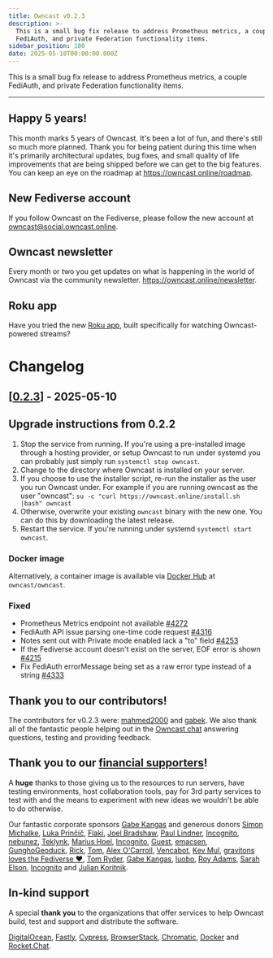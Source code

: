 ```yaml
---
title: Owncast v0.2.3
description: >-
  This is a small bug fix release to address Prometheus metrics, a couple
  FediAuth, and private Federation functionality items.
sidebar_position: 100
date: 2025-05-10T00:00:00.000Z
---
```


This is a small bug fix release to address Prometheus metrics, a couple FediAuth, and private Federation functionality items.

---

## Happy 5 years!

This month marks 5 years of Owncast. It's been a lot of fun, and there's still so much more planned. Thank you for being patient during this time when it's primarily architectural updates, bug fixes, and small quality of life improvements that are being shipped before we can get to the big features. You can keep an eye on the roadmap at https://owncast.online/roadmap.

## New Fediverse account

If you follow Owncast on the Fediverse, please follow the new account at [owncast@social.owncast.online](https://social.owncast.online/@owncast).

## Owncast newsletter

Every month or two you get updates on what is happening in the world of Owncast via the community newsletter. https://owncast.online/newsletter.

## Roku app

Have you tried the new [Roku app](https://channelstore.roku.com/details/2ac2d693f541d13ff5c5d240a92261df:2aac018ca556a6b44febaf65735ade5d/owncasts), built specifically for watching Owncast-powered streams?

# Changelog

## [[0.2.3](https://github.com/owncast/owncast/milestone/30)] - 2025-05-10

## Upgrade instructions from 0.2.2

1. Stop the service from running. If you're using a pre-installed image through a hosting provider, or setup Owncast to run under systemd you can probably just simply run `systemctl stop owncast`.
1. Change to the directory where Owncast is installed on your server.
1. If you choose to use the installer script, re-run the installer as the user you run Owncast under. For example if you are running owncast as the user "owncast": `su -c "curl https://owncast.online/install.sh |bash" owncast`
1. Otherwise, overwrite your existing `owncast` binary with the new one. You can do this by downloading the latest release.
1. Restart the service. If you're running under systemd `systemctl start owncast`.

### Docker image

Alternatively, a container image is available via [Docker Hub](https://hub.docker.com/r/owncast/owncast) at `owncast/owncast`.

### Fixed

- Prometheus Metrics endpoint not available [\#4272](https://github.com/owncast/owncast/issues/4272)
- FediAuth API issue parsing one-time code request [\#4316](https://github.com/owncast/owncast/issues/4316)
- Notes sent out with Private mode enabled lack a "to" field [\#4253](https://github.com/owncast/owncast/issues/4253)
- If the Fediverse account doesn't exist on the server, EOF error is shown [\#4215](https://github.com/owncast/owncast/issues/4215)
- Fix FediAuth errorMessage being set as a raw error type instead of a string [\#4333](https://github.com/owncast/owncast/pull/4333)

## Thank you to our contributors!

The contributors for v0.2.3 were:
[mahmed2000](https://github.com/mahmed2000) and [gabek](https://github.com/gabek).
We also thank all of the fantastic people helping out in the [Owncast chat](https://owncast.rocket.chat) answering questions, testing and providing feedback.

## Thank you to our [financial supporters](https://opencollective.com/owncast)!

A **huge** thanks to those giving us to the resources to run servers, have testing environments, host collaboration tools, pay for 3rd party services to test with and the means to experiment with new ideas we wouldn't be able to do otherwise.

Our fantastic corporate sponsors [Gabe Kangas](https://opencollective.com/gabe-kangas) and generous donors [Simon Michalke](https://opencollective.com/simon-michalke), [Luka Prinčič](https://opencollective.com/luka-princic), [Flaki](https://opencollective.com/flaki), [Joel Bradshaw](https://opencollective.com/joel-bradshaw), [Paul Lindner](https://opencollective.com/lindner), [Incognito](https://opencollective.com/incognito-3b4cd5c7), [nebunez](https://opencollective.com/nebunez), [Teklynk](https://opencollective.com/teklynk), [Marius Hoel](https://opencollective.com/mhoel), [Incognito](https://opencollective.com/user-5bdb86e0), [Guest](https://opencollective.com/guest-bef18650), [emacsen](https://opencollective.com/guest-618ea119), [GunghoGeoduck](https://opencollective.com/guest-78ad01d4), [Rick](https://opencollective.com/patrick-materla), [Tom](https://opencollective.com/tom31), [Alex O'Carroll](https://opencollective.com/alex-ocarroll), [Vencabot](https://opencollective.com/vencabot), [Kev Mul](https://opencollective.com/kev-mul), [gravitons loves the Fediverse ❤️](https://opencollective.com/gravitons1), [Tom Ryder](https://opencollective.com/tejrnz), [Gabe Kangas](https://opencollective.com/gabe-kangas), [luobo](https://opencollective.com/guest-f7964564), [Roy Adams](https://opencollective.com/roy-adams), [Sarah Elson](https://opencollective.com/lambdatesting), [Incognito](https://opencollective.com/user-be0b67ae) and [Julian Koritnik](https://opencollective.com/julian-koritnik).

## In-kind support

A special **thank you** to the organizations that offer services to help Owncast build, test and support and distribute the software.

[DigitalOcean](https://digitalocean.com/?utm_medium=opensource&utm_source=owncast), [Fastly](https://www.fastly.com/fast-forward), [Cypress](https://cloud.cypress.io/projects/wwi3xe), [BrowserStack](https://www.browserstack.com/open-source), [Chromatic](https://www.chromatic.com/builds?appId=629132c6e23893003a9e89c5), [Docker](https://hub.docker.com/u/owncast) and [Rocket.Chat](https://owncast.rocket.chat/).
